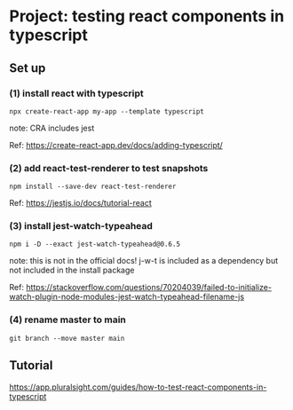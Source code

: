 # Project: testing react components in typescript

## Set up

### (1) install react with typescript

`npx create-react-app my-app --template typescript`

note: CRA includes jest

Ref: <https://create-react-app.dev/docs/adding-typescript/>

### (2) add react-test-renderer to test snapshots

`npm install --save-dev react-test-renderer`

Ref: <https://jestjs.io/docs/tutorial-react>

### (3) install jest-watch-typeahead

`npm i -D --exact jest-watch-typeahead@0.6.5`

note: this is not in the official docs! j-w-t is included as a dependency but not included in the install package

Ref: <https://stackoverflow.com/questions/70204039/failed-to-initialize-watch-plugin-node-modules-jest-watch-typeahead-filename-js>

### (4) rename master to main

`git branch --move master main`

## Tutorial

<https://app.pluralsight.com/guides/how-to-test-react-components-in-typescript>
